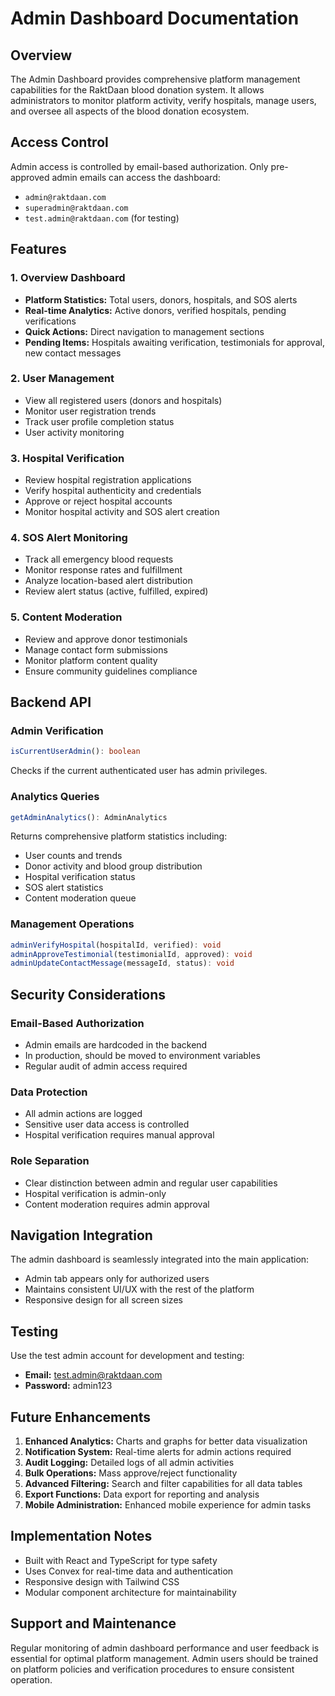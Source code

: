 # Admin Dashboard Documentation

## Overview

The Admin Dashboard provides comprehensive platform management capabilities for the RaktDaan blood donation system. It allows administrators to monitor platform activity, verify hospitals, manage users, and oversee all aspects of the blood donation ecosystem.

## Access Control

Admin access is controlled by email-based authorization. Only pre-approved admin emails can access the dashboard:

- `admin@raktdaan.com`
- `superadmin@raktdaan.com`
- `test.admin@raktdaan.com` (for testing)

## Features

### 1. Overview Dashboard

- **Platform Statistics:** Total users, donors, hospitals, and SOS alerts
- **Real-time Analytics:** Active donors, verified hospitals, pending verifications
- **Quick Actions:** Direct navigation to management sections
- **Pending Items:** Hospitals awaiting verification, testimonials for approval, new contact messages

### 2. User Management

- View all registered users (donors and hospitals)
- Monitor user registration trends
- Track user profile completion status
- User activity monitoring

### 3. Hospital Verification

- Review hospital registration applications
- Verify hospital authenticity and credentials
- Approve or reject hospital accounts
- Monitor hospital activity and SOS alert creation

### 4. SOS Alert Monitoring

- Track all emergency blood requests
- Monitor response rates and fulfillment
- Analyze location-based alert distribution
- Review alert status (active, fulfilled, expired)

### 5. Content Moderation

- Review and approve donor testimonials
- Manage contact form submissions
- Monitor platform content quality
- Ensure community guidelines compliance

## Backend API

### Admin Verification

```typescript
isCurrentUserAdmin(): boolean
```

Checks if the current authenticated user has admin privileges.

### Analytics Queries

```typescript
getAdminAnalytics(): AdminAnalytics
```

Returns comprehensive platform statistics including:

- User counts and trends
- Donor activity and blood group distribution
- Hospital verification status
- SOS alert statistics
- Content moderation queue

### Management Operations

```typescript
adminVerifyHospital(hospitalId, verified): void
adminApproveTestimonial(testimonialId, approved): void
adminUpdateContactMessage(messageId, status): void
```

## Security Considerations

### Email-Based Authorization

- Admin emails are hardcoded in the backend
- In production, should be moved to environment variables
- Regular audit of admin access required

### Data Protection

- All admin actions are logged
- Sensitive user data access is controlled
- Hospital verification requires manual approval

### Role Separation

- Clear distinction between admin and regular user capabilities
- Hospital verification is admin-only
- Content moderation requires admin approval

## Navigation Integration

The admin dashboard is seamlessly integrated into the main application:

- Admin tab appears only for authorized users
- Maintains consistent UI/UX with the rest of the platform
- Responsive design for all screen sizes

## Testing

Use the test admin account for development and testing:

- **Email:** test.admin@raktdaan.com
- **Password:** admin123

## Future Enhancements

1. **Enhanced Analytics:** Charts and graphs for better data visualization
2. **Notification System:** Real-time alerts for admin actions required
3. **Audit Logging:** Detailed logs of all admin activities
4. **Bulk Operations:** Mass approve/reject functionality
5. **Advanced Filtering:** Search and filter capabilities for all data tables
6. **Export Functions:** Data export for reporting and analysis
7. **Mobile Administration:** Enhanced mobile experience for admin tasks

## Implementation Notes

- Built with React and TypeScript for type safety
- Uses Convex for real-time data and authentication
- Responsive design with Tailwind CSS
- Modular component architecture for maintainability

## Support and Maintenance

Regular monitoring of admin dashboard performance and user feedback is essential for optimal platform management. Admin users should be trained on platform policies and verification procedures to ensure consistent operation.
